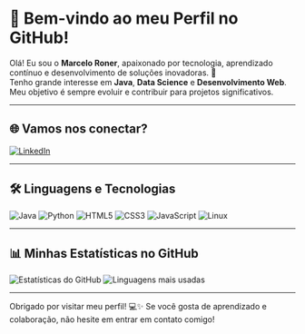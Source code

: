 # 🌟 Bem-vindo ao meu Perfil no GitHub!

Olá! Eu sou o **Marcelo Roner**, apaixonado por tecnologia, aprendizado contínuo e desenvolvimento de soluções inovadoras. 🚀  
Tenho grande interesse em **Java**, **Data Science** e **Desenvolvimento Web**. Meu objetivo é sempre evoluir e contribuir para projetos significativos.

---

## 🌐 Vamos nos conectar?
[![LinkedIn](https://img.shields.io/badge/-Marcelo%20Roner-blue?style=for-the-badge&logo=linkedin&logoColor=white)](https://www.linkedin.com/in/marcelo-roner-111437229/)

---

## 🛠️ Linguagens e Tecnologias
![Java](https://img.shields.io/badge/Java-ED8B00?style=for-the-badge&logo=java&logoColor=white)
![Python](https://img.shields.io/badge/Python-3776AB?style=for-the-badge&logo=python&logoColor=white)
![HTML5](https://img.shields.io/badge/HTML5-E34F26?style=for-the-badge&logo=html5&logoColor=white)
![CSS3](https://img.shields.io/badge/CSS3-1572B6?style=for-the-badge&logo=css3&logoColor=white)
![JavaScript](https://img.shields.io/badge/JavaScript-F7DF1E?style=for-the-badge&logo=javascript&logoColor=black)
![Linux](https://img.shields.io/badge/Linux-FCC624?style=for-the-badge&logo=linux&logoColor=black)

---

## 📊 Minhas Estatísticas no GitHub
![Estatísticas do GitHub](https://github-readme-stats.vercel.app/api?username=MarceloRoner&show_icons=true&theme=radical)
![Linguagens mais usadas](https://github-readme-stats.vercel.app/api/top-langs/?username=MarceloRoner&layout=compact&theme=radical)

---

Obrigado por visitar meu perfil! 💻✨ Se você gosta de aprendizado e colaboração, não hesite em entrar em contato comigo!
